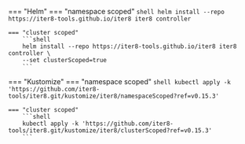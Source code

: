 === "Helm"
    === "namespace scoped"
        ```shell
        helm install --repo https://iter8-tools.github.io/iter8 iter8 controller
        ```

    === "cluster scoped"
        ```shell
        helm install --repo https://iter8-tools.github.io/iter8 iter8 controller \
        --set clusterScoped=true
        ```
    
=== "Kustomize"
    === "namespace scoped"
        ```shell
        kubectl apply -k 'https://github.com/iter8-tools/iter8.git/kustomize/iter8/namespaceScoped?ref=v0.15.3'
        ```

    === "cluster scoped"
        ```shell
        kubectl apply -k 'https://github.com/iter8-tools/iter8.git/kustomize/iter8/clusterScoped?ref=v0.15.3'
        ```
